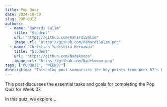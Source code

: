 ```yaml
---
title: Pop Quiz
date: 2024-10-30
slug: POP-QUIZ
authors: 
  - name: "Rahardi Salim"
    title: "Student"
    url: "https://github.com/RahardiSalim"
    image_url: "https://github.com/RahardiSalim.png"
  - name: "Christian Yudistira Hermawan"
    title: "Student"
    url: "https://github.com/Nadekoooo"
    image_url: "https://github.com/Nadekoooo.png"
tags: ["POPQUIZ", "WEEK07"]
description: "This blog post summarizes the key points from Week 07's Pop Quiz."
---
```


This post discusses the essential tasks and goals for completing the Pop Quiz for Week 07.
<!--truncate-->

In this quiz, we explore...
